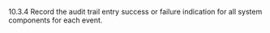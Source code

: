 10.3.4 Record the audit trail entry success or failure indication for all system components for each event. 